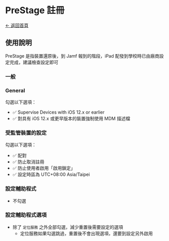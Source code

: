# PreStage 註冊

[← 返回首頁](./)

## 使用說明

PreStage 是指裝置還原後，到 Jamf 報到的階段，iPad 配發到學校時已由廠商設定完成，建議檢查設定即可

### 一般

### General

勾選以下選項：

* ✅ Supervise Devices with iOS 12.x or earlier
* ✅ 對具有 iOS 12.x 或更早版本的裝置強制使用 MDM 描述檔

### 受監管裝置的設定

勾選以下選項：

* ✅ 配對
* ✅ 防止取消註冊
* ✅ 防止使用者啟用「啟用鎖定」
* ✅ 設定時區為 UTC+08:00 Asia/Taipei

### 設定輔助程式

* 不勾選

### 設定輔助程式選項

* 除了 `定位服務` 之外全部勾選，減少重置後需要設定的選項
  * 定位服務如果勾選跳過，重置後不會出現選項，還要到設定另外啟用
